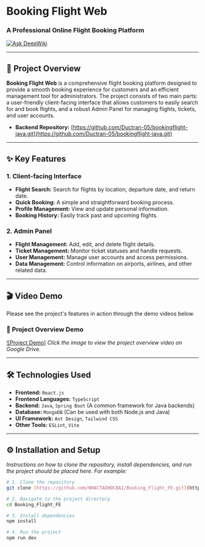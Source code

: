 # Booking Flight Web
### A Professional Online Flight Booking Platform

[![Ask DeepWiki](https://deepwiki.com/badge.svg)](https://deepwiki.com/NHACTAOHOCBAI/Booking_Flight_FE)

---

## 🚀 Project Overview

**Booking Flight Web** is a comprehensive flight booking platform designed to provide a smooth booking experience for customers and an efficient management tool for administrators. The project consists of two main parts: a user-friendly client-facing interface that allows customers to easily search for and book flights, and a robust Admin Panel for managing flights, tickets, and user accounts.

* **Backend Repository:** [https://github.com/Ductran-05/bookingflight-java.git](https://github.com/Ductran-05/bookingflight-java.git)

---

## ✨ Key Features

### 1. Client-facing Interface
* **Flight Search:** Search for flights by location, departure date, and return date.
* **Quick Booking:** A simple and straightforward booking process.
* **Profile Management:** View and update personal information.
* **Booking History:** Easily track past and upcoming flights.

### 2. Admin Panel
* **Flight Management:** Add, edit, and delete flight details.
* **Ticket Management:** Monitor ticket statuses and handle requests.
* **User Management:** Manage user accounts and access permissions.
* **Data Management:** Control information on airports, airlines, and other related data.

---

## 🎬 Video Demo

Please see the project's features in action through the demo videos below.

### 🎥 Project Overview Demo

[![Project Demo]](https://drive.google.com/drive/folders/1nUoDji1EEHVjO7A3h0OSh0gq6ROaDO6S?usp=drive_link)
*Click the image to view the project overview video on Google Drive.*

---

## 🛠️ Technologies Used

* **Frontend:** `React.js`
* **Frontend Languages:** `TypeScript`
* **Backend:** `Java`, `Spring Boot` (A common framework for Java backends)
* **Database:** `MongoDB` (Can be used with both Node.js and Java)
* **UI Framework:** `Ant Design`, `Tailwind CSS`
* **Other Tools:** `ESLint`, `Vite`

---

## ⚙️ Installation and Setup

*Instructions on how to clone the repository, install dependencies, and run the project should be placed here. For example:*
```bash
# 1. Clone the repository
git clone [https://github.com/NHACTAOHOCBAI/Booking_Flight_FE.git](https://github.com/NHACTAOHOCBAI/Booking_Flight_FE.git)

# 2. Navigate to the project directory
cd Booking_Flight_FE

# 3. Install dependencies
npm install

# 4. Run the project
npm run dev
